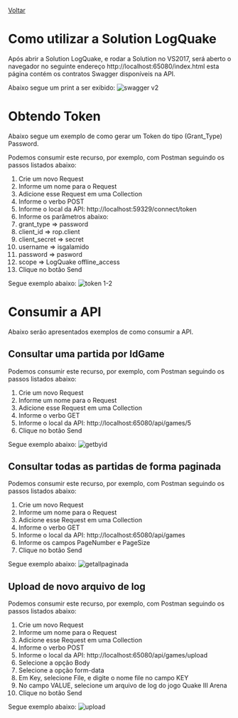 [Voltar](../README.md)

# Como utilizar a Solution LogQuake

Após abrir a Solution LogQuake, e rodar a Solution no VS2017, será aberto o navegador no seguinte endereço  http://localhost:65080/index.html esta página contém os contratos Swagger disponíveis na API.

Abaixo segue um print a ser exibido:
![swagger v2](https://user-images.githubusercontent.com/44147082/48732774-ac190280-ec27-11e8-9c91-ccc35c5c6ed2.PNG)


# Obtendo Token
Abaixo segue um exemplo de como gerar um Token do tipo (Grant_Type) Password.

Podemos consumir este recurso, por exemplo, com Postman seguindo os passos listados abaixo:
1. Crie um novo Request
2. Informe um nome para o Request
3. Adicione esse Request em uma Collection
4. Informe o verbo POST
5. Informe o local da API: http://localhost:59329/connect/token
6. Informe os parâmetros abaixo:
7. grant_type => password
8. client_id => rop.client
9. client_secret => secret
10. username => isgalamido
11. password => pasword
12. scope => LogQuake offline_access
13. Clique no botão Send

Segue exemplo abaixo:
![token 1-2](https://user-images.githubusercontent.com/44147082/48732953-4bd69080-ec28-11e8-9f89-dfe1d34fdda0.PNG)


# Consumir a API
Abaixo serão apresentados exemplos de como consumir a API.

## Consultar uma partida por IdGame

Podemos consumir este recurso, por exemplo, com Postman seguindo os passos listados abaixo: 

1. Crie um novo Request
2. Informe um nome para o Request
3. Adicione esse Request em uma Collection
4. Informe o verbo GET
5. Informe o local da API: http://localhost:65080/api/games/5
6. Clique no botão Send

Segue exemplo abaixo:
![getbyid](https://user-images.githubusercontent.com/44147082/47686174-882e4800-dbb8-11e8-86fd-be8ca6487a6f.PNG)


## Consultar todas as partidas de forma paginada
Podemos consumir este recurso, por exemplo, com Postman seguindo os passos listados abaixo: 

1. Crie um novo Request
2. Informe um nome para o Request
3. Adicione esse Request em uma Collection
4. Informe o verbo GET
5. Informe o local da API: http://localhost:65080/api/games
6. Informe os campos PageNumber e PageSize
7. Clique no botão Send

Segue exemplo abaixo:
![getallpaginada](https://user-images.githubusercontent.com/44147082/47686284-13a7d900-dbb9-11e8-807c-f84c07437f6a.PNG)

## Upload de novo arquivo de log
Podemos consumir este recurso, por exemplo, com Postman seguindo os passos listados abaixo: 

1. Crie um novo Request
2. Informe um nome para o Request
3. Adicione esse Request em uma Collection
4. Informe o verbo POST
5. Informe o local da API: http://localhost:65080/api/games/upload
6. Selecione a opção Body
7. Selecione a opção form-data
8. Em Key, selecione File, e digite o nome file no campo KEY
9. No campo VALUE, selecione um arquivo de log do jogo Quake III Arena
10. Clique no botão Send

Segue exemplo abaixo:
![upload](https://user-images.githubusercontent.com/44147082/47686418-d132cc00-dbb9-11e8-9fd2-6fe943171903.PNG)
